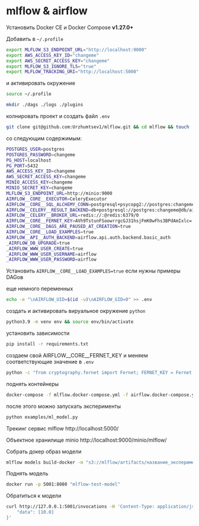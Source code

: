 # mlflow & airflow

Установить Docker CE и Docker Compose **v1.27.0+**

Добавить в ```~/.profile``` 
```bash
export MLFLOW_S3_ENDPOINT_URL="http://localhost:9000"
export AWS_ACCESS_KEY_ID="changeme"
export AWS_SECRET_ACCESS_KEY="changeme"
export MLFLOW_S3_IGNORE_TLS="true"
export MLFLOW_TRACKING_URI="http://localhost:5000"
```
и активировать окружение 
```bash
source ~/.profile
```
```bash
mkdir ./dags ./logs ./plugins
```

колнировать проект и создать файл ```.env``` 
```bash
git clone git@github.com:Urzhumtsev1/mlflow.git && cd mlflow && touch .env
```
со следующим содержимым:
```bash
POSTGRES_USER=postgres
POSTGRES_PASSWORD=changeme
PG_HOST=localhost
PG_PORT=5432
AWS_ACCESS_KEY_ID=changeme
AWS_SECRET_ACCESS_KEY=changeme
MINIO_ACCESS_KEY=changeme
MINIO_SECRET_KEY=changeme
MLFLOW_S3_ENDPOINT_URL=http://minio:9000
AIRFLOW__CORE__EXECUTOR=CeleryExecutor
AIRFLOW__CORE__SQL_ALCHEMY_CONN=postgresql+psycopg2://postgres:changeme@db/airflow
AIRFLOW__CELERY__RESULT_BACKEND=db+postgresql://postgres:changeme@db/airflow
AIRFLOW__CELERY__BROKER_URL=redis://:@redis:6379/0
AIRFLOW__CORE__FERNET_KEY=AVh9TstunFSoowrrgcGJ31hsjFmK0wFhs3BPdAmIxlc=
AIRFLOW__CORE__DAGS_ARE_PAUSED_AT_CREATION=true
AIRFLOW__CORE__LOAD_EXAMPLES=true
AIRFLOW__API__AUTH_BACKEND=airflow.api.auth.backend.basic_auth
_AIRFLOW_DB_UPGRADE=true
_AIRFLOW_WWW_USER_CREATE=true
_AIRFLOW_WWW_USER_USERNAME=airflow
_AIRFLOW_WWW_USER_PASSWORD=airflow
```
Установить ```AIRFLOW__CORE__LOAD_EXAMPLES=true``` если нужны примеры DAGов

еще немного переменных
```bash
echo -e "\nAIRFLOW_UID=$(id -u)\nAIRFLOW_GID=0" >> .env
```

создать и активировать вируальное окружение ```python```
```bash
python3.9 -m venv env && source env/bin/activate
```
установить зависимости 
```bash
pip install -r requirements.txt
```

создаем свой AIRFLOW__CORE__FERNET_KEY и меняем соответствующие значение в ```.env```
```bash
python -c "from cryptography.fernet import Fernet; FERNET_KEY = Fernet.generate_key().decode(); print(FERNET_KEY)"
```

поднять контейнеры
```bash
docker-compose -f mlflow.docker-compose.yml -f airflow.docker-compose.yml up -d
```
после этого можно запускать эксперименты
```bash
python examples/ml_model.py
```
Трекинг сервис mlflow http://localhost:5000/

Объектное хранилище minio http://localhost:9000/minio/mlflow/

Собрать докер образ модели
```bash
mlflow models build-docker -m "s3://mlflow/artifacts/название_эксперимента/хэш_эксперимента/artifacts/model" -n "mlflow-test-model"
```
Поднять модель
```bash
docker run -p 5001:8080 "mlflow-test-model"
```
Обратиться к модели
```bash
curl http://127.0.0.1:5001/invocations -H 'Content-Type: application/json' -d '{
    "data": [10.0]
}'
```
